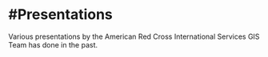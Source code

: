 #Presentations
=============
Various presentations by the American Red Cross International Services GIS Team has done in the past.
